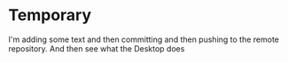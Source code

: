 # Temporary
I'm adding 
some text and then committing and then pushing to the remote repository.  And then see 
what the Desktop does